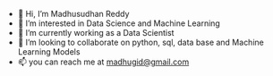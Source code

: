 - 👋 Hi, I’m Madhusudhan Reddy
- 👀 I’m interested in Data Science and Machine Learning
- 🌱 I’m currently working as a Data Scientist
- 💞️ I’m looking to collaborate on python, sql, data base and Machine Learning Models
- 📫 you can reach me at madhugid@gmail.com

<!---
madhugid/madhugid is a ✨ special ✨ repository because its `README.md` (this file) appears on your GitHub profile.
You can click the Preview link to take a look at your changes.
--->
